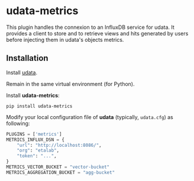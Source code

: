 # udata-metrics

This plugin handles the connexion to an InfluxDB service for udata.
It provides a client to store and to retrieve views and hits generated by users before injecting them in udata's objects metrics.

## Installation

Install [udata](https://github.com/opendatateam/udata).  

Remain in the same virtual environment (for Python).

Install **udata-metrics**:

```shell
pip install udata-metrics
```

Modify your local configuration file of **udata** (typically, `udata.cfg`) as following:

```python
PLUGINS = ['metrics']
METRICS_INFLUX_DSN = {
    "url": "http://localhost:8086/",
    "org": "etalab",
    "token": "...",
}
METRICS_VECTOR_BUCKET = "vector-bucket"
METRICS_AGGREGATION_BUCKET = "agg-bucket"
```
